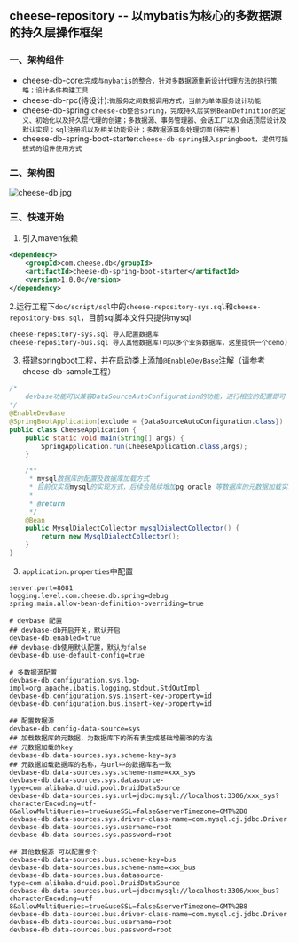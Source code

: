 ## cheese-repository -- 以mybatis为核心的多数据源的持久层操作框架

### 一、架构组件
- cheese-db-core:`完成与mybatis的整合，针对多数据源重新设计代理方法的执行策略；设计条件构建工具`
- cheese-db-rpc(待设计):`微服务之间数据调用方式，当前为单体服务设计功能`
- cheese-db-spring:`cheese-db整合spring，完成持久层实例BeanDefinition的定义、初始化以及持久层代理的创建；多数据源、事务管理器、会话工厂以及会话顶层设计及默认实现；sql注册机以及相关功能设计；多数据源事务处理切面(待完善)`
- cheese-db-spring-boot-starter:`cheese-db-spring接入springboot，提供可插拔式的组件使用方式`

### 二、架构图
![cheese-db.jpg](https://www.showdoc.com.cn/server/api/attachment/visitFile?sign=f1ed8a078a7e2072f8a2db74734fa32b "[cheese-db.jpg")


### 三、快速开始
1. 引入maven依赖
```xml
<dependency>
    <groupId>com.cheese.db</groupId>
    <artifactId>cheese-db-spring-boot-starter</artifactId>
    <version>1.0.0</version>
</dependency>
```

2.运行工程下`doc/script/sql`中的`cheese-repository-sys.sql`和`cheese-repository-bus.sql`，目前sql脚本文件只提供mysql
```markdown
cheese-repository-sys.sql 导入配置数据库
cheese-repository-bus.sql 导入其他数据库(可以多个业务数据库，这里提供一个demo)

```

3. 搭建springboot工程，并在启动类上添加`@EnableDevBase`注解（请参考cheese-db-sample工程）
```java
/*
	devbase功能可以兼容DataSourceAutoConfiguration的功能，进行相应的配置即可
*/
@EnableDevBase
@SpringBootApplication(exclude = {DataSourceAutoConfiguration.class})
public class CheeseApplication {
    public static void main(String[] args) {
        SpringApplication.run(CheeseApplication.class,args);
    }

    /**
     * mysql数据库的配置及数据库加载方式
     * 目前仅实现mysql的实现方式，后续会陆续增加pg oracle 等数据库的元数据加载实现
     * 
     * @return
     */
    @Bean
    public MysqlDialectCollector mysqlDialectCollector() {
        return new MysqlDialectCollector();
    }
}
```
3. `application.properties`中配置
```properties
server.port=8081
logging.level.com.cheese.db.spring=debug
spring.main.allow-bean-definition-overriding=true

# devbase 配置
## devbase-db开启开关，默认开启
devbase-db.enabled=true
## devbase-db使用默认配置，默认为false
devbase-db.use-default-config=true

# 多数据源配置
devbase-db.configuration.sys.log-impl=org.apache.ibatis.logging.stdout.StdOutImpl
devbase-db.configuration.sys.insert-key-property=id
devbase-db.configuration.bus.insert-key-property=id

## 配置数据源
devbase-db.config-data-source=sys
## 加载数据库的元数据，为数据库下的所有表生成基础增删改的方法
## 元数据加载的key
devbase-db.data-sources.sys.scheme-key=sys
## 元数据加载数据库的名称，与url中的数据库名一致
devbase-db.data-sources.sys.scheme-name=xxx_sys
devbase-db.data-sources.sys.datasource-type=com.alibaba.druid.pool.DruidDataSource
devbase-db.data-sources.sys.url=jdbc:mysql://localhost:3306/xxx_sys?characterEncoding=utf-8&allowMultiQueries=true&useSSL=false&serverTimezone=GMT%2B8
devbase-db.data-sources.sys.driver-class-name=com.mysql.cj.jdbc.Driver
devbase-db.data-sources.sys.username=root
devbase-db.data-sources.sys.password=root

## 其他数据源 可以配置多个 
devbase-db.data-sources.bus.scheme-key=bus
devbase-db.data-sources.bus.scheme-name=xxx_bus
devbase-db.data-sources.bus.datasource-type=com.alibaba.druid.pool.DruidDataSource
devbase-db.data-sources.bus.url=jdbc:mysql://localhost:3306/xxx_bus?characterEncoding=utf-8&allowMultiQueries=true&useSSL=false&serverTimezone=GMT%2B8
devbase-db.data-sources.bus.driver-class-name=com.mysql.cj.jdbc.Driver
devbase-db.data-sources.bus.username=root
devbase-db.data-sources.bus.password=root


```